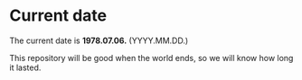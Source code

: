 # Current date

The current date is **1978.07.06.** (YYYY.MM.DD.)

This repository will be good when the world ends, so we will know how long it lasted.